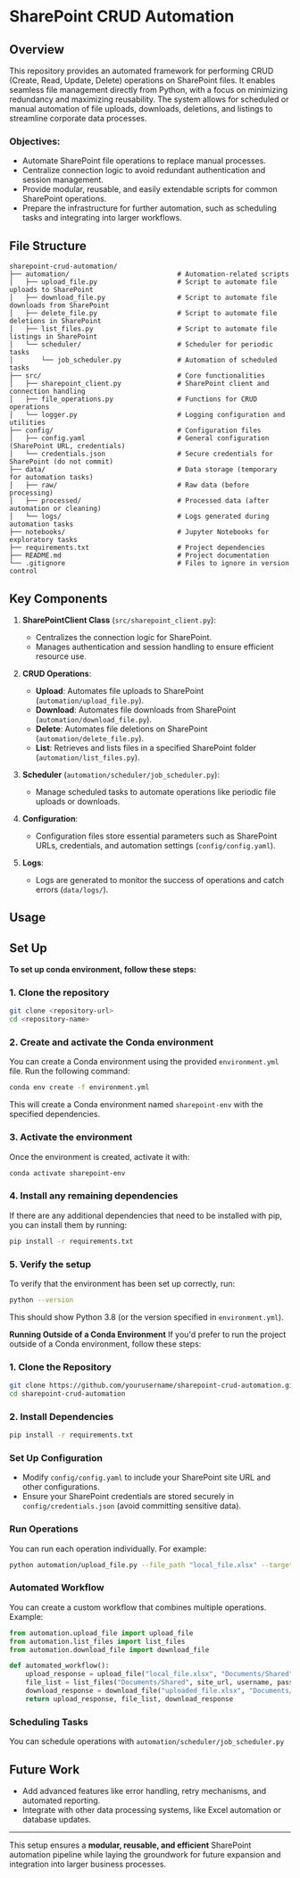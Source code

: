 # **SharePoint CRUD Automation**

## **Overview**
This repository provides an automated framework for performing CRUD (Create, Read, Update, Delete) operations on SharePoint files. It enables seamless file management directly from Python, with a focus on minimizing redundancy and maximizing reusability. The system allows for scheduled or manual automation of file uploads, downloads, deletions, and listings to streamline corporate data processes.

### **Objectives:**
- Automate SharePoint file operations to replace manual processes.
- Centralize connection logic to avoid redundant authentication and session management.
- Provide modular, reusable, and easily extendable scripts for common SharePoint operations.
- Prepare the infrastructure for further automation, such as scheduling tasks and integrating into larger workflows.

## **File Structure**

```
sharepoint-crud-automation/
├── automation/                           # Automation-related scripts
│   ├── upload_file.py                    # Script to automate file uploads to SharePoint
│   ├── download_file.py                  # Script to automate file downloads from SharePoint
│   ├── delete_file.py                    # Script to automate file deletions in SharePoint
│   ├── list_files.py                     # Script to automate file listings in SharePoint
│   └── scheduler/                        # Scheduler for periodic tasks
│       └── job_scheduler.py              # Automation of scheduled tasks
├── src/                                  # Core functionalities
│   ├── sharepoint_client.py              # SharePoint client and connection handling
│   ├── file_operations.py                # Functions for CRUD operations
│   └── logger.py                         # Logging configuration and utilities
├── config/                               # Configuration files
│   ├── config.yaml                       # General configuration (SharePoint URL, credentials)
│   └── credentials.json                  # Secure credentials for SharePoint (do not commit)
├── data/                                 # Data storage (temporary for automation tasks)
│   ├── raw/                              # Raw data (before processing)
│   ├── processed/                        # Processed data (after automation or cleaning)
│   └── logs/                             # Logs generated during automation tasks
├── notebooks/                            # Jupyter Notebooks for exploratory tasks
├── requirements.txt                      # Project dependencies
├── README.md                             # Project documentation
└── .gitignore                            # Files to ignore in version control
```

## **Key Components**

1. **SharePointClient Class** (`src/sharepoint_client.py`):
   - Centralizes the connection logic for SharePoint.
   - Manages authentication and session handling to ensure efficient resource use.

2. **CRUD Operations**:
   - **Upload**: Automates file uploads to SharePoint (`automation/upload_file.py`).
   - **Download**: Automates file downloads from SharePoint (`automation/download_file.py`).
   - **Delete**: Automates file deletions on SharePoint (`automation/delete_file.py`).
   - **List**: Retrieves and lists files in a specified SharePoint folder (`automation/list_files.py`).

3. **Scheduler** (`automation/scheduler/job_scheduler.py`):
   - Manage scheduled tasks to automate operations like periodic file uploads or downloads.

4. **Configuration**:
   - Configuration files store essential parameters such as SharePoint URLs, credentials, and automation settings (`config/config.yaml`).

5. **Logs**:
   - Logs are generated to monitor the success of operations and catch errors (`data/logs/`).

## **Usage**

## Set Up

**To set up conda environment, follow these steps:**

### 1. Clone the repository
```bash
git clone <repository-url>
cd <repository-name>
```

### 2. Create and activate the Conda environment
You can create a Conda environment using the provided `environment.yml` file. Run the following command:

```bash
conda env create -f environment.yml
```

This will create a Conda environment named `sharepoint-env` with the specified dependencies.

### 3. Activate the environment
Once the environment is created, activate it with:

```bash
conda activate sharepoint-env
```

### 4. Install any remaining dependencies
If there are any additional dependencies that need to be installed with pip, you can install them by running:

```bash
pip install -r requirements.txt
```

### 5. Verify the setup
To verify that the environment has been set up correctly, run:

```bash
python --version
```

This should show Python 3.8 (or the version specified in `environment.yml`).

**Running Outside of a Conda Environment**
If you'd prefer to run the project outside of a Conda environment, follow these steps:

### 1. **Clone the Repository**
```bash
git clone https://github.com/yourusername/sharepoint-crud-automation.git
cd sharepoint-crud-automation
```

### 2. **Install Dependencies**
```bash
pip install -r requirements.txt
```

### **Set Up Configuration**
- Modify `config/config.yaml` to include your SharePoint site URL and other configurations.
- Ensure your SharePoint credentials are stored securely in `config/credentials.json` (avoid committing sensitive data).

### **Run Operations**

You can run each operation individually. For example:

```bash
python automation/upload_file.py --file_path "local_file.xlsx" --target_path "Documents/Shared"
```

### **Automated Workflow**
You can create a custom workflow that combines multiple operations. Example:

```python
from automation.upload_file import upload_file
from automation.list_files import list_files
from automation.download_file import download_file

def automated_workflow():
    upload_response = upload_file("local_file.xlsx", "Documents/Shared", site_url, username, password)
    file_list = list_files("Documents/Shared", site_url, username, password)
    download_response = download_file("uploaded_file.xlsx", "Documents/Shared", site_url, username, password)
    return upload_response, file_list, download_response
```

### **Scheduling Tasks**
You can schedule operations with `automation/scheduler/job_scheduler.py` 

## **Future Work**
- Add advanced features like error handling, retry mechanisms, and automated reporting.
- Integrate with other data processing systems, like Excel automation or database updates.

---

This setup ensures a **modular, reusable, and efficient** SharePoint automation pipeline while laying the groundwork for future expansion and integration into larger business processes.

